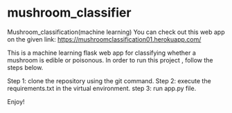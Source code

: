 # mushroom_classifier
Mushroom_classification(machine learning)
You can check out this web app on the given link:
https://mushroomclassification01.herokuapp.com/

This is a machine learning flask web app for classifying whether a mushroom is edible or poisonous.
In order to run this project , follow the steps below.

Step 1: clone the repository using the git command.
Step 2: execute the requirements.txt in the virtual environment.
step 3: run app.py file. 

Enjoy!
